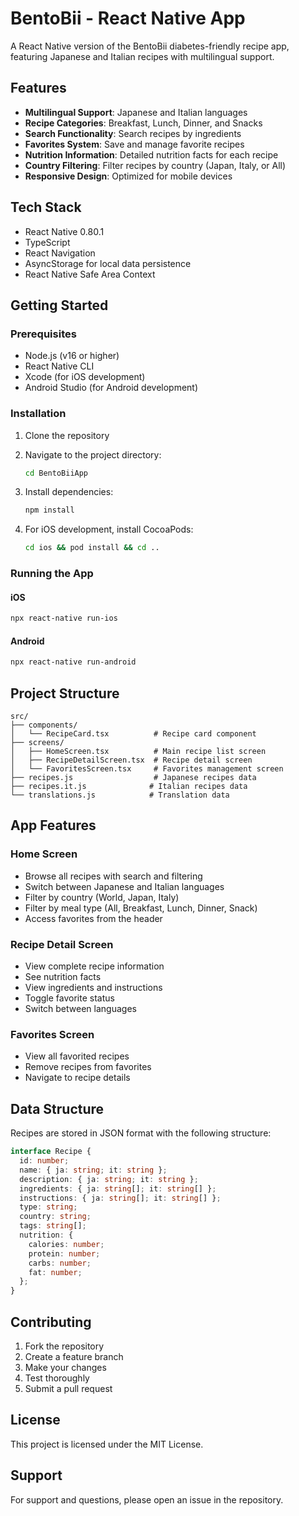 # BentoBii - React Native App

A React Native version of the BentoBii diabetes-friendly recipe app, featuring Japanese and Italian recipes with multilingual support.

## Features

- **Multilingual Support**: Japanese and Italian languages
- **Recipe Categories**: Breakfast, Lunch, Dinner, and Snacks
- **Search Functionality**: Search recipes by ingredients
- **Favorites System**: Save and manage favorite recipes
- **Nutrition Information**: Detailed nutrition facts for each recipe
- **Country Filtering**: Filter recipes by country (Japan, Italy, or All)
- **Responsive Design**: Optimized for mobile devices

## Tech Stack

- React Native 0.80.1
- TypeScript
- React Navigation
- AsyncStorage for local data persistence
- React Native Safe Area Context

## Getting Started

### Prerequisites

- Node.js (v16 or higher)
- React Native CLI
- Xcode (for iOS development)
- Android Studio (for Android development)

### Installation

1. Clone the repository
2. Navigate to the project directory:
   ```bash
   cd BentoBiiApp
   ```

3. Install dependencies:
   ```bash
   npm install
   ```

4. For iOS development, install CocoaPods:
   ```bash
   cd ios && pod install && cd ..
   ```

### Running the App

#### iOS
```bash
npx react-native run-ios
```

#### Android
```bash
npx react-native run-android
```

## Project Structure

```
src/
├── components/
│   └── RecipeCard.tsx          # Recipe card component
├── screens/
│   ├── HomeScreen.tsx          # Main recipe list screen
│   ├── RecipeDetailScreen.tsx  # Recipe detail screen
│   └── FavoritesScreen.tsx     # Favorites management screen
├── recipes.js                  # Japanese recipes data
├── recipes.it.js              # Italian recipes data
└── translations.js            # Translation data
```

## App Features

### Home Screen
- Browse all recipes with search and filtering
- Switch between Japanese and Italian languages
- Filter by country (World, Japan, Italy)
- Filter by meal type (All, Breakfast, Lunch, Dinner, Snack)
- Access favorites from the header

### Recipe Detail Screen
- View complete recipe information
- See nutrition facts
- View ingredients and instructions
- Toggle favorite status
- Switch between languages

### Favorites Screen
- View all favorited recipes
- Remove recipes from favorites
- Navigate to recipe details

## Data Structure

Recipes are stored in JSON format with the following structure:

```typescript
interface Recipe {
  id: number;
  name: { ja: string; it: string };
  description: { ja: string; it: string };
  ingredients: { ja: string[]; it: string[] };
  instructions: { ja: string[]; it: string[] };
  type: string;
  country: string;
  tags: string[];
  nutrition: {
    calories: number;
    protein: number;
    carbs: number;
    fat: number;
  };
}
```

## Contributing

1. Fork the repository
2. Create a feature branch
3. Make your changes
4. Test thoroughly
5. Submit a pull request

## License

This project is licensed under the MIT License.

## Support

For support and questions, please open an issue in the repository. 